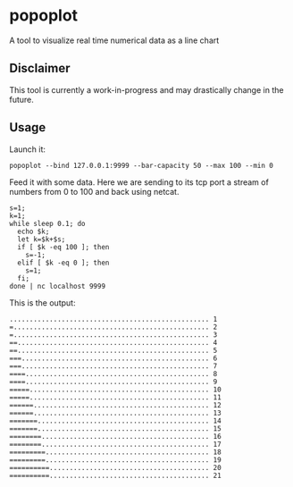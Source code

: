 # popoplot

A tool to visualize real time numerical data as a line chart

## Disclaimer

This tool is currently a work-in-progress and may drastically change in the
future.

## Usage

Launch it:

```shell
popoplot --bind 127.0.0.1:9999 --bar-capacity 50 --max 100 --min 0
```

Feed it with some data. Here we are sending to its tcp port a stream of numbers
from 0 to 100 and back using netcat.

```shell
s=1; 
k=1; 
while sleep 0.1; do 
  echo $k; 
  let k=$k+$s; 
  if [ $k -eq 100 ]; then 
    s=-1; 
  elif [ $k -eq 0 ]; then 
    s=1; 
  fi; 
done | nc localhost 9999
```

This is the output:

```text
.................................................. 1
=................................................. 2
=................................................. 3
==................................................ 4
==................................................ 5
===............................................... 6
===............................................... 7
====.............................................. 8
====.............................................. 9
=====............................................. 10
=====............................................. 11
======............................................ 12
======............................................ 13
=======........................................... 14
=======........................................... 15
========.......................................... 16
========.......................................... 17
=========......................................... 18
=========......................................... 19
==========........................................ 20
==========........................................ 21
```
